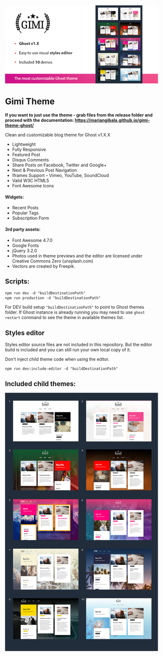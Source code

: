 
![Gimi Theme](/docs/img/main.jpg?raw=true)

# Gimi Theme

**If you want to just use the theme - grab files from the release folder
and proceed with the documentation: https://mariangibala.github.io/gimi-theme-ghost/**

Clean and customizable blog theme for Ghost v1.X.X

* Lightweight
* Fully Responsive
* Featured Post
* Disqus Comments
* Share Posts on Facebook, Twitter and Google+
* Next & Previous Post Navigation
* Iframes Support – Vimeo, YouTube, SoundCloud
* Valid W3C HTML5
* Font Awesome Icons

#### Widgets:

* Recent Posts
* Popular Tags
* Subscription Form

#### 3rd party assets:

* Font Awesome 4.7.0
* Google Fonts
* jQuery 3.2.0
* Photos used in theme previews and the editor are licensed under Creative Commons Zero (unsplash.com)
* Vectors are created by Freepik.


## Scripts:

```
npm run dev -d "buildDestinationPath"
npm run production -d "buildDestinationPath"
```
For DEV build setup `"buildDestinationPath"` to point to Ghost themes folder.
If Ghost instance is already running you may need to use `ghost restart` command to see the theme in available themes list.


## Styles editor
Styles editor source files are not included in this repository.
But the editor build is included and you can still run your own local copy of it.

Don't inject child theme code when using the editor.
```
npm run dev:include-editor -d "buildDestinationPath"
```

## Included child themes:

![Child Themes](/docs/img/child-themes.png?raw=true)
